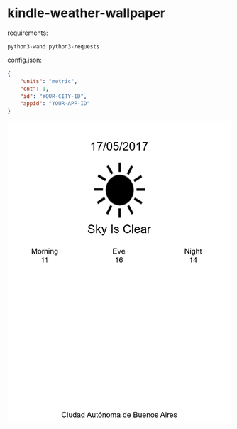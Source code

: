 # kindle-weather-wallpaper

requirements:

```
python3-wand python3-requests
```

config.json:


```json
{
    "units": "metric",
    "cnt": 1,
    "id": "YOUR-CITY-ID",
    "appid": "YOUR-APP-ID"
}
```

![](/generation/tmp.png)
